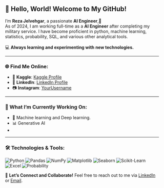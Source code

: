 ## 👋 Hello, World! Welcome to My GitHub!

I’m **Reza Jelvehgar**, a passionate **AI Engineer**,🌟  
As of 2024, I am working full-time as a **AI Engineer** after completing my military service. I have become proficient in python, machine learning, statistics, probability, SQL, and various other analytical tools.<br><br>
💻 **Always learning and experimenting with new technologies.**

---

### 🌐 Find Me Online:

- 🌟 **Kaggle**: [Kaggle Profile](https://www.kaggle.com/rezajelvehgar)  
- 🔗 **LinkedIn**: [LinkedIn Profile](https://www.linkedin.com/in/reza-jelvehgar-b38046225/)   
- 📷 **Instagram**: [YourUsername](https://www.instagram.com/rezajelvehgar.ir)  

---

### 🚀 What I’m Currently Working On:
- 🤖 Machine learning and Deep learning.
- 📊 Generative AI
- 

---

### 🛠️ Technologies & Tools:
![Python](https://img.shields.io/badge/-Python-3776AB?style=flat-square&logo=python&logoColor=white)
![Pandas](https://img.shields.io/badge/-Pandas-150458?style=flat-square&logo=pandas)
![NumPy](https://img.shields.io/badge/-NumPy-013243?style=flat-square&logo=numpy)
![Matplotlib](https://img.shields.io/badge/-Matplotlib-11557C?style=flat-square&logo=matplotlib&logoColor=white)
![Seaborn](https://img.shields.io/badge/-Seaborn-3776AB?style=flat-square&logo=python&logoColor=white)
![Scikit-Learn](https://img.shields.io/badge/-Scikit_Learn-F7931E?style=flat-square&logo=scikit-learn)
![Excel](https://img.shields.io/badge/-Excel-217346?style=flat-square&logo=microsoft-excel&logoColor=white)
![Probability](https://img.shields.io/badge/-Probability-FF6F00?style=flat-square&logo=datacamp&logoColor=white)



🤝 **Let’s Connect and Collaborate!**
Feel free to reach out to me via [LinkedIn](https://www.linkedin.com/in/reza-jelvehgar-b38046225/) or [Email](mailto:devjelvehgar@gmail.com).


